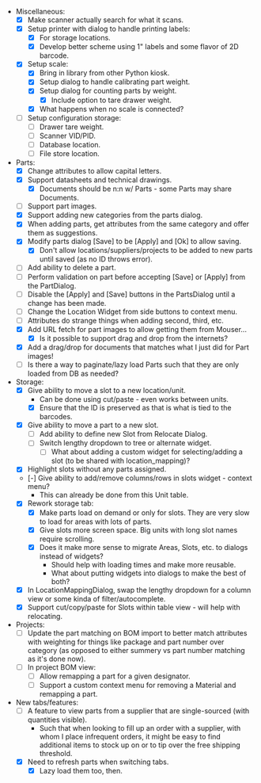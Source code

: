 - Miscellaneous:
    - [x] Make scanner actually search for what it scans.
    - [x] Setup printer with dialog to handle printing labels:
        - [x] For storage locations.
        - [x] Develop better scheme using 1" labels and some flavor of 2D barcode.
    - [x] Setup scale:
        - [x] Bring in library from other Python kiosk.
        - [x] Setup dialog to handle calibrating part weight.
        - [x] Setup dialog for counting parts by weight.
            - [x] Include option to tare drawer weight.
        - [x] What happens when no scale is connected?
    - [ ] Setup configuration storage:
        - [ ] Drawer tare weight.
        - [ ] Scanner VID/PID.
        - [ ] Database location.
        - [ ] File store location.
- Parts:
    - [x] Change attributes to allow capital letters.
    - [x] Support datasheets and technical drawings.
        - [x] Documents should be n:n w/ Parts - some Parts may share Documents.
    - [ ] Support part images.
    - [x] Support adding new categories from the parts dialog.
    - [x] When adding parts, get attributes from the same category and offer them as suggestions.
    - [x] Modify parts dialog [Save] to be [Apply] and [Ok] to allow saving.
        - [x] Don't allow locations/suppliers/projects to be added to new parts until saved (as no ID throws error).
    - [ ] Add ability to delete a part.
    - [ ] Perform validation on part before accepting [Save] or [Apply] from the PartDialog.
    - [ ] Disable the [Apply] and [Save] buttons in the PartsDialog until a change has been made.
    - [ ] Change the Location Widget from side buttons to context menu.
    - [ ] Attributes do strange things when adding second, third, etc.
    - [x] Add URL fetch for part images to allow getting them from Mouser...
        - [x] Is it possible to support drag and drop from the internets?
    - [x] Add a drag/drop for documents that matches what I just did for Part images!
    - [ ] Is there a way to paginate/lazy load Parts such that they are only loaded from DB as needed?
- Storage:
    - [x] Give ability to move a slot to a new location/unit.
        - Can be done using cut/paste - even works between units.
        - [x] Ensure that the ID is preserved as that is what is tied to the barcodes.
    - [x] Give ability to move a part to a new slot.
        - [ ] Add ability to define new Slot from Relocate Dialog.
        - [ ] Switch lengthy dropdown to tree or alternate widget.
            - [ ] What about adding a custom widget for selecting/adding a slot (to be shared with location_mapping)?
    - [x] Highlight slots without any parts assigned.
    - [-] Give ability to add/remove columns/rows in slots widget - context menu?
        - This can already be done from this Unit table.
    - [x] Rework storage tab:
        - [x] Make parts load on demand or only for slots.  They are very slow to load for areas with lots of parts.
        - [x] Give slots more screen space.  Big units with long slot names require scrolling.
        - [x] Does it make more sense to migrate Areas, Slots, etc. to dialogs instead of widgets?
            - Should help with loading times and make more reusable.
            - What about putting widgets into dialogs to make the best of both?
    - [x] In LocationMappingDialog, swap the lengthy dropdown for a column view or some kinda of filter/autocomplete.
    - [x] Support cut/copy/paste for Slots within table view - will help with relocating.
- Projects:
    - [ ] Update the part matching on BOM import to better match attributes with weighting for things like package and part number over category (as opposed to either summery vs part number matching as it's done now).
    - [ ] In project BOM view:
        - [ ] Allow remapping a part for a given designator.
        - [ ] Support a custom context menu for removing a Material and remapping a part.
- New tabs/features:
    - [ ] A feature to view parts from a supplier that are single-sourced (with quantities visible).
        - Such that when looking to fill up an order with a supplier, with whom I place infrequent orders, it might be easy to find additional items to stock up on or to tip over the free shipping threshold.
    - [x] Need to refresh parts when switching tabs.
        - [x] Lazy load them too, then.

